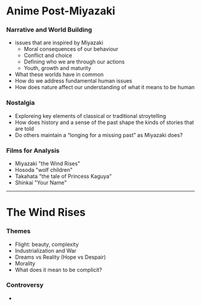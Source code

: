 # Anime Post-Miyazaki
### Narrative and World Building
- issues that are inspired by Miyazaki
	- Moral consequences of our behaviour
	- Conflict and choice
	- Defining who we are through our actions
	- Youth, growth and maturity
- What these worlds have in common
- How do we address fundamental human issues
- How does nature affect our understanding of what it means to be human
### Nostalgia
- Exploreing key elements of classical or traditional stroytelling
- How does history and a sense of the past shape the kinds of stories that are told
- Do others maintain a “longing for a missing past” as Miyazaki does?
### Films for Analysis
- Miyazaki "the Wind Rises"
- Hosoda "wolf children"
- Takahata "the tale of Princess Kaguya"
- Shinkai "Your Name"
***
# The Wind Rises
### Themes
- Flight: beauty, complexity
- Industrialization and War
- Dreams vs Reality (Hope vs Despair)
- Morality
- What does it mean to be complicit?
### Controversy
- 